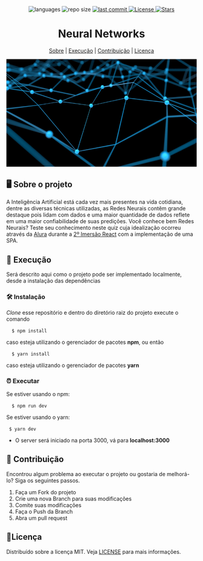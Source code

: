 <p align="center">
  
  <img alt="languages" src="https://img.shields.io/badge/languages-1-yellowgreen">
  
  <img alt="repo size" src="https://img.shields.io/badge/repo%20size-0.416%20KB-brightgreen">
  
  <a href="https://github.com/SousaPedroso/NeuralNetworksQuiz/commits/master">
    <img alt="last commit" src="https://img.shields.io/badge/last%20commit-2021--02--01T20%3A30%3A22Z-red">
  </a>
  
  <a href="https://github.com/SousaPedroso/NeuralNetworksquiz/blob/master/LICENSE">
    <img alt="License" src="https://img.shields.io/github/license/SousaPedroso/NeuralNetworksQuiz">
  </a>
  
  <a href="https://github.com/SousaPedroso/NeuralNetworksquiz/stargazers">
    <img alt="Stars" src="https://img.shields.io/github/stars/SousaPedroso/NeuralNetworksQuiz">
  </a>
  
</p>

<h1 align="center">Neural Networks</h1>

<p align="center">
  <a href="#--sobre-o-projeto">Sobre</a> |
  <a href="#--execução">Execução</a> |
  <a href="#--contribuição">Contribuição</a> |
  <a href="#--licença">Licença</a>
</p>

![](https://github.com/SousaPedroso/NeuralNetworksquiz/blob/master/public/bg.png)

## [](https://github.com/SousaPedroso/NeuralNetworksQuiz#--sobre-o-projeto) 🖥 Sobre o projeto

<p>A Inteligência Artificial está cada vez mais presentes na vida cotidiana, dentre as diversas técnicas utilizadas, as Redes Neurais contêm grande destaque pois lidam com dados e uma maior quantidade de dados reflete em uma maior confiabilidade de suas predições. Você conhece bem Redes Neurais? Teste seu conhecimento neste quiz cuja idealização ocorreu através da <a href="https://www.alura.com.br/">Alura</a> durante a <a href="https://github.com/topics/aluraquiz">2º Imersão React</a> com a implementação de uma SPA.</p>

## [](https://github.com/SousaPedroso/NeuralNetworksQuiz#--execução) 🚀 Execução

<p>Será descrito aqui como o projeto pode ser implementado localmente, desde a instalação das dependências </p>

### 🛠 Instalação

<p> <i>Clone</i> esse repositório e dentro do diretório raiz do projeto execute o comando</p>

```
  $ npm install
```
<p>caso esteja utilizando o gerenciador de pacotes <strong>npm</strong>, ou então</p>

```
  $ yarn install
```
<p> caso esteja utilizando o gerenciador de pacotes <strong>yarn</strong> </p>

### ⏰ Executar

<p> Se estiver usando o npm: </p>

```
  $ npm run dev
```

<p> Se estiver usando o yarn: </p>
 
 ```
  $ yarn dev
 ```

<ul>
  <li>O server será iniciado na porta 3000, vá para <strong>localhost:3000</strong></li>
</ul>
 
## [](https://github.com/SousaPedroso/NeuralNetworksQuiz#--contribuição) 🤔 Contribuição
 
 <p> Encontrou algum problema ao executar o projeto ou gostaria de melhorá-lo? Siga os seguintes passos.</p>
 <ol>
  <li>Faça um Fork do projeto </li>
  <li>Crie uma nova Branch para suas modificações </li>
  <li>Comite suas modificações </li>
  <li>Faça o Push da Branch </li>
  <li>Abra um pull request </li>
</ol>

## [](https://github.com/SousaPedroso/NeuralNetworksQuiz#--licença)  📝Licença

Distribuído sobre a licença MIT. Veja [LICENSE](https://github.com/SousaPedroso/NeuralNetworksquiz/blob/master/LICENSE) para mais informações.
